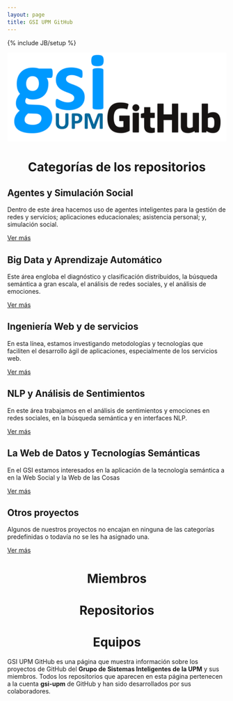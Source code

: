 ```yaml
---
layout: page
title: GSI UPM GitHub
---
```

{% include JB/setup %}
<!--
<div>
  <img src="https://avatars.githubusercontent.com/u/2894736?v=3" class="img-responsive">
</div>
-->
<div class="row info-row-index">
  <div class="col-md-4">
  </div>
  <div class="col-md-4">
      <div class="jumbotron adapted logo-container" align="center">
        <img class="img-responsive" src="assets\themes\bootstrap-3\css\images\logo_title.png">
      </div>
  </div>
  <div class="col-md-4">
  </div>
</div>

<div class="row">
  <div class="page-header" style="margin-top:10px;" align="center">
    <h1>Categorías de los repositorios</h1>
  </div>

  <!-- CATEGORIAS -->
  <div class="col-md-6">
    <div class="jumbotron main-box adapted" id="div-image-1" data-toggle="collapse" data-target="#divmain1">
      <h2>Agentes y Simulación Social</h2>
      <div class="collapse" id="divmain1">
        <p>Dentro de este área hacemos uso de agentes inteligentes para la gestión de redes y servicios; aplicaciones educacionales; asistencia personal; y, simulación social.</p>
        <div class="btn-group btn-group-justified">
            <a href="{{ BASE_PATH }}/CategoriaASS.html" class="btn btn-primary btn-lg">Ver más</a>
        </div>
      </div>
    </div>
    <div class="jumbotron main-box adapted" id="div-image-2" data-toggle="collapse" data-target="#divmain3">
        <h2>Big Data y Aprendizaje Automático</h2>
        <div class="collapse" id="divmain3">
            <p>Este área engloba el diagnóstico y clasificación distribuidos, la búsqueda semántica a gran escala, el análisis de redes sociales, y el análisis de emociones.</p>
            <div class="btn-group btn-group-justified">
              <a href="{{ BASE_PATH }}/CategoriaBDA.html" class="btn btn-primary btn-lg">Ver más</a>
            </div>
        </div>
    </div>
    <div class="jumbotron main-box adapted" id="div-image-5" data-toggle="collapse" data-target="#divmain5">
      <h2>Ingeniería Web y de servicios</h2>
          <div class="collapse" id="divmain5">
            <p>En esta línea, estamos investigando metodologías y tecnologías que faciliten el desarrollo ágil de aplicaciones, especialmente de los servicios web.</p>
            <div class="btn-group btn-group-justified">
              <a href="{{ BASE_PATH }}/CategoriaIWS.html" class="btn btn-primary btn-lg">Ver más</a>
            </div>
        </div>
    </div>
  </div>

  <div class="col-md-6">
    <div class="jumbotron main-box adapted" id="div-image-3" data-toggle="collapse" data-target="#divmain2">
      <h2>NLP y Análisis de Sentimientos</h2>
      <div class="collapse" id="divmain2">
        <p>En este área trabajamos en el análisis de sentimientos y emociones en redes sociales, en la búsqueda semántica y en interfaces NLP.</p>
        <div class="btn-group btn-group-justified">
          <a href="{{ BASE_PATH }}/CategoriaNLP.html" class="btn btn-primary btn-lg">Ver más</a>
        </div>
      </div>
    </div>
    <div class="jumbotron main-box adapted" id="div-image-4" data-toggle="collapse" data-target="#divmain4">
      <h2>La Web de Datos y Tecnologías Semánticas</h2>
      <div class="collapse" id="divmain4">
        <p>En el GSI estamos interesados en la aplicación de la tecnología semántica a en la Web Social y la Web de las Cosas</p>
        <div class="btn-group btn-group-justified">
          <a href="{{ BASE_PATH }}/CategoriaLWDT.html" class="btn btn-primary btn-lg">Ver más</a>
        </div>
      </div>
    </div>
    <div class="jumbotron main-box adapted" id="div-image-6" data-toggle="collapse" data-target="#divmain6">
    <h2>Otros proyectos</h2>
      <div class="collapse" id="divmain6">
        <p>Algunos de nuestros proyectos no encajan en ninguna de las categorías predefinidas o todavía no se les ha asignado una.</p>
        <div class="btn-group btn-group-justified">
          <a href="{{ BASE_PATH }}/CategoriaOtros.html" class="btn btn-primary btn-lg">Ver más</a>
        </div>                  
      </div>
    </div>
  </div>
</div>


<div class="row">
  <!-- Miembros -->
  <div class="col-md-4">
    <div class="page-header" style="margin-top:10px;" align="center">
      <h1>Miembros</h1>
    </div>
    <a href="{{ BASE_PATH }}/Miembros.html">
      <div class="jumbotron main-box adapted" id="div-image-members"></div>
    </a>
  </div>

  <!-- Repositorios -->
  <div class="col-md-4">
    <div class="page-header" style="margin-top:10px;" align="center">
      <h1>Repositorios</h1>
    </div>
    <a href="{{ BASE_PATH }}/Repositorios.html">
      <div class="jumbotron main-box adapted" id="div-image-repos"></div>
    </a>
  </div>

  <!-- Equipos -->
  <div class="col-md-4">
    <div class="page-header" style="margin-top:10px;" align="center">
      <h1>Equipos</h1>  
    </div>
    <a href="{{ BASE_PATH }}/Equipos.html">
      <div class="jumbotron main-box adapted" id="div-image-teams"></div>
    </a>
  </div>
</div>

<div class="row">
  <div class="col-md-12">
    <div class="jumbotron info-index">
      <p>GSI UPM GitHub es una página que muestra información sobre los proyectos de GitHub del <b>Grupo de Sistemas Inteligentes de la UPM</b> y sus miembros. Todos los repositorios que aparecen en esta página pertenecen a la cuenta <b>gsi-upm</b> de GitHub y han sido desarrollados por sus colaboradores.</p>
    </div>
  </div>
</div>


